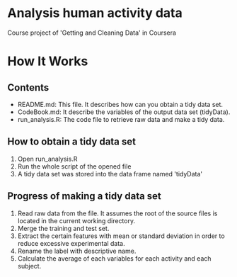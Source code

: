 Analysis human activity data
============================

Course project of 'Getting and Cleaning Data' in Coursera

# How It Works
## Contents
* README.md: This file. It describes how can you obtain a tidy data set.
* CodeBook.md: It describe the variables of the output data set (tidyData).
* run_analysis.R: The code file to retrieve raw data and make a tidy data.

## How to obtain a tidy data set
1. Open run_analysis.R
2. Run the whole script of the opened file
3. A tidy data set was stored into the data frame named 'tidyData'

## Progress of making a tidy data set
1. Read raw data from the file. It assumes the root of the source files is located in the current working directory.
2. Merge the training and test set.
3. Extract the certain features with mean or standard deviation in order to reduce excessive experimental data.
4. Rename the label with descriptive name.
5. Calculate the average of each variables for each activity and each subject.

